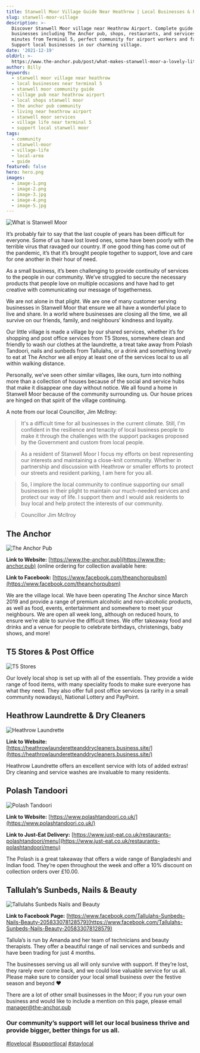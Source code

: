 ```yaml
---
title: Stanwell Moor Village Guide Near Heathrow | Local Businesses & Pubs
slug: stanwell-moor-village
description: >-
  Discover Stanwell Moor village near Heathrow Airport. Complete guide to local
  businesses including The Anchor pub, shops, restaurants, and services. Just 7
  minutes from Terminal 5, perfect community for airport workers and families.
  Support local businesses in our charming village.
date: '2021-12-19'
oldUrl: >-
  https://www.the-anchor.pub/post/what-makes-stanwell-moor-a-lovely-little-village
author: Billy
keywords:
  - stanwell moor village near heathrow
  - local businesses near terminal 5
  - stanwell moor community guide
  - village pub near heathrow airport
  - local shops stanwell moor
  - the anchor pub community
  - living near heathrow airport
  - stanwell moor services
  - village life near terminal 5
  - support local stanwell moor
tags:
  - community
  - stanwell-moor
  - village-life
  - local-area
  - guide
featured: false
hero: hero.png
images:
  - image-1.png
  - image-2.png
  - image-3.jpg
  - image-4.png
  - image-5.jpg
---
```


  

![What is Stanwell Moor](/content/blog/stanwell-moor-village/hero.png)

It’s probably fair to say that the last couple of years has been difficult for everyone. Some of us have lost loved ones, some have been poorly with the terrible virus that ravaged our country. If one good thing has come out of the pandemic, it’s that it’s brought people together to support, love and care for one another in their hour of need.

  

As a small business, it’s been challenging to provide continuity of services to the people in our community. We’ve struggled to secure the necessary products that people love on multiple occasions and have had to get creative with communicating our message of togetherness.

  

We are not alone in that plight. We are one of many customer serving businesses in Stanwell Moor that ensure we all have a wonderful place to live and share. In a world where businesses are closing all the time, we all survive on our friends, family, and neighbours’ kindness and loyalty.

  

Our little village is made a village by our shared services, whether it’s for shopping and post office services from T5 Stores, somewhere clean and friendly to wash our clothes at the laundrette, a treat take away from Polash Tandoori, nails and sunbeds from Tallulahs, or a drink and something lovely to eat at The Anchor we all enjoy at least one of the services local to us all within walking distance.

  

Personally, we’ve seen other similar villages, like ours, turn into nothing more than a collection of houses because of the social and service hubs that make it disappear one day without notice. We all found a home in Stanwell Moor because of the community surrounding us. Our house prices are hinged on that spirit of the village continuing.

A note from our local Councillor, Jim McIlroy:

> It's a difficult time for all businesses in the current climate. Still, I'm confident in the resilience and tenacity of local business people to make it through the challenges with the support packages proposed by the Government and custom from local people.

> As a resident of Stanwell Moor I focus my efforts on best representing our interests and maintaining a close-knit community. Whether in partnership and discussion with Heathrow or smaller efforts to protect our streets and resident parking, I am here for you all.

> So, I implore the local community to continue supporting our small businesses in their plight to maintain our much-needed services and protect our way of life. I support them and I would ask residents to buy local and help protect the interests of our community.

> Councillor Jim McIlroy

  

## The Anchor

![The Anchor Pub](/content/blog/stanwell-moor-village/image-1.png)

**Link to Website:** [https://www.the-anchor.pub](https://www.the-anchor.pub) (online ordering for collection available here:

**Link to Facebook:** [https://www.facebook.com/theanchorpubsm](https://www.facebook.com/theanchorpubsm)

We are the village local. We have been operating The Anchor since March 2019 and provide a range of premium alcoholic and non-alcoholic products, as well as food, events, entertainment and somewhere to meet your neighbours. We are open all week long, although on reduced hours, to ensure we’re able to survive the difficult times. We offer takeaway food and drinks and a venue for people to celebrate birthdays, christenings, baby shows, and more!

  

## T5 Stores & Post Office

![T5 Stores](/content/blog/stanwell-moor-village/image-2.png)

Our lovely local shop is set up with all of the essentials. They provide a wide range of food items, with many speciality foods to make sure everyone has what they need. They also offer full post office services (a rarity in a small community nowadays), National Lottery and PayPoint.

  

## Heathrow Laundrette & Dry Cleaners

![Heathrow Laundrette](/content/blog/stanwell-moor-village/image-3.jpg)

**Link to Website:** [https://heathrowlaunderetteanddrycleaners.business.site/](https://heathrowlaunderetteanddrycleaners.business.site/)

Heathrow Laundrette offers an excellent service with lots of added extras! Dry cleaning and service washes are invaluable to many residents.

  

## Polash Tandoori

![Polash Tandoori](/content/blog/stanwell-moor-village/image-4.png)

**Link to Website:** [https://www.polashtandoori.co.uk/](https://www.polashtandoori.co.uk/)

**Link to Just-Eat Delivery:** [https://www.just-eat.co.uk/restaurants-polashtandoori/menu](https://www.just-eat.co.uk/restaurants-polashtandoori/menu)

The Polash is a great takeaway that offers a wide range of Bangladeshi and Indian food. They’re open throughout the week and offer a 10% discount on collection orders over £10.00.

  

## **Tallulah’s Sunbeds, Nails & Beauty**

![Tallulahs Sunbeds Nails and Beauty](/content/blog/stanwell-moor-village/image-5.jpg)

**Link to Facebook Page:** [https://www.facebook.com/Tallulahs-Sunbeds-Nails-Beauty-205833078128579](https://www.facebook.com/Tallulahs-Sunbeds-Nails-Beauty-205833078128579)

Tallula’s is run by Amanda and her team of technicians and beauty therapists. They offer a beautiful range of nail services and sunbeds and have been trading for just 4 months.

The businesses serving us all will only survive with support. If they’re lost, they rarely ever come back, and we could lose valuable service for us all. Please make sure to consider your local small business over the festive season and beyond ❤️

There are a lot of other small businesses in the Moor; if you run your own business and would like to include a mention on this page, please email manager@the-anchor.pub

### Our community’s support will let our local business thrive and provide bigger, better things for us all.

  

[#lovelocal](https://www.the-anchor.pub/blog/hashtags/lovelocal) [#supportlocal](https://www.the-anchor.pub/blog/hashtags/supportlocal) [#staylocal](https://www.the-anchor.pub/blog/hashtags/staylocal)
